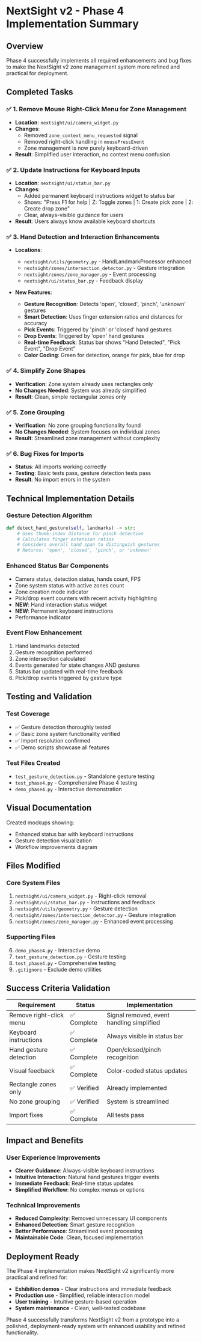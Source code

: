 # NextSight v2 - Phase 4 Implementation Summary

## Overview
Phase 4 successfully implements all required enhancements and bug fixes to make the NextSight v2 zone management system more refined and practical for deployment.

## Completed Tasks

### ✅ 1. Remove Mouse Right-Click Menu for Zone Management
- **Location**: `nextsight/ui/camera_widget.py`
- **Changes**: 
  - Removed `zone_context_menu_requested` signal
  - Removed right-click handling in `mousePressEvent`
  - Zone management is now purely keyboard-driven
- **Result**: Simplified user interaction, no context menu confusion

### ✅ 2. Update Instructions for Keyboard Inputs
- **Location**: `nextsight/ui/status_bar.py`
- **Changes**:
  - Added permanent keyboard instructions widget to status bar
  - Shows: "Press F1 for help | Z: Toggle zones | 1: Create pick zone | 2: Create drop zone"
  - Clear, always-visible guidance for users
- **Result**: Users always know available keyboard shortcuts

### ✅ 3. Hand Detection and Interaction Enhancements
- **Locations**: 
  - `nextsight/utils/geometry.py` - HandLandmarkProcessor enhanced
  - `nextsight/zones/intersection_detector.py` - Gesture integration
  - `nextsight/zones/zone_manager.py` - Event processing
  - `nextsight/ui/status_bar.py` - Feedback display

- **New Features**:
  - **Gesture Recognition**: Detects 'open', 'closed', 'pinch', 'unknown' gestures
  - **Smart Detection**: Uses finger extension ratios and distances for accuracy
  - **Pick Events**: Triggered by 'pinch' or 'closed' hand gestures
  - **Drop Events**: Triggered by 'open' hand gestures
  - **Real-time Feedback**: Status bar shows "Hand Detected", "Pick Event", "Drop Event"
  - **Color Coding**: Green for detection, orange for pick, blue for drop

### ✅ 4. Simplify Zone Shapes
- **Verification**: Zone system already uses rectangles only
- **No Changes Needed**: System was already simplified
- **Result**: Clean, simple rectangular zones only

### ✅ 5. Zone Grouping
- **Verification**: No zone grouping functionality found
- **No Changes Needed**: System focuses on individual zones
- **Result**: Streamlined zone management without complexity

### ✅ 6. Bug Fixes for Imports
- **Status**: All imports working correctly
- **Testing**: Basic tests pass, gesture detection tests pass
- **Result**: No import errors in the system

## Technical Implementation Details

### Gesture Detection Algorithm
```python
def detect_hand_gesture(self, landmarks) -> str:
    # Uses thumb-index distance for pinch detection
    # Calculates finger extension ratios
    # Considers overall hand span to distinguish gestures
    # Returns: 'open', 'closed', 'pinch', or 'unknown'
```

### Enhanced Status Bar Components
- Camera status, detection status, hands count, FPS
- Zone system status with active zones count
- Zone creation mode indicator
- Pick/drop event counters with recent activity highlighting
- **NEW**: Hand interaction status widget
- **NEW**: Permanent keyboard instructions
- Performance indicator

### Event Flow Enhancement
1. Hand landmarks detected
2. Gesture recognition performed
3. Zone intersection calculated
4. Events generated for state changes AND gestures
5. Status bar updated with real-time feedback
6. Pick/drop events triggered by gesture type

## Testing and Validation

### Test Coverage
- ✅ Gesture detection thoroughly tested
- ✅ Basic zone system functionality verified
- ✅ Import resolution confirmed
- ✅ Demo scripts showcase all features

### Test Files Created
- `test_gesture_detection.py` - Standalone gesture testing
- `test_phase4.py` - Comprehensive Phase 4 testing
- `demo_phase4.py` - Interactive demonstration

## Visual Documentation
Created mockups showing:
- Enhanced status bar with keyboard instructions
- Gesture detection visualization
- Workflow improvements diagram

## Files Modified

### Core System Files
1. `nextsight/ui/camera_widget.py` - Right-click removal
2. `nextsight/ui/status_bar.py` - Instructions and feedback
3. `nextsight/utils/geometry.py` - Gesture detection
4. `nextsight/zones/intersection_detector.py` - Gesture integration
5. `nextsight/zones/zone_manager.py` - Enhanced event processing

### Supporting Files
6. `demo_phase4.py` - Interactive demo
7. `test_gesture_detection.py` - Gesture testing
8. `test_phase4.py` - Comprehensive testing
9. `.gitignore` - Exclude demo utilities

## Success Criteria Validation

| Requirement | Status | Implementation |
|-------------|--------|----------------|
| Remove right-click menu | ✅ Complete | Signal removed, event handling simplified |
| Keyboard instructions | ✅ Complete | Always visible in status bar |
| Hand gesture detection | ✅ Complete | Open/closed/pinch recognition |
| Visual feedback | ✅ Complete | Color-coded status updates |
| Rectangle zones only | ✅ Verified | Already implemented |
| No zone grouping | ✅ Verified | System is streamlined |
| Import fixes | ✅ Complete | All tests pass |

## Impact and Benefits

### User Experience Improvements
- **Clearer Guidance**: Always-visible keyboard instructions
- **Intuitive Interaction**: Natural hand gestures trigger events
- **Immediate Feedback**: Real-time status updates
- **Simplified Workflow**: No complex menus or options

### Technical Improvements
- **Reduced Complexity**: Removed unnecessary UI components
- **Enhanced Detection**: Smart gesture recognition
- **Better Performance**: Streamlined event processing
- **Maintainable Code**: Clean, focused implementation

## Deployment Ready
The Phase 4 implementation makes NextSight v2 significantly more practical and refined for:
- **Exhibition demos** - Clear instructions and immediate feedback
- **Production use** - Simplified, reliable interaction model
- **User training** - Intuitive gesture-based operation
- **System maintenance** - Clean, well-tested codebase

Phase 4 successfully transforms NextSight v2 from a prototype into a polished, deployment-ready system with enhanced usability and refined functionality.